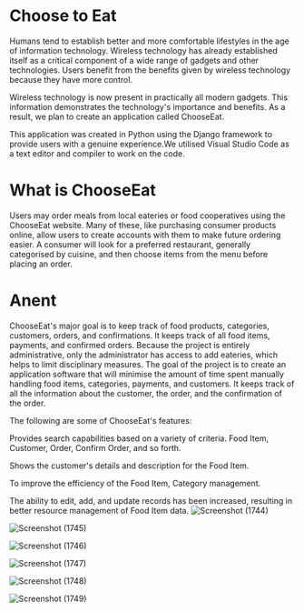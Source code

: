 # Choose to Eat
Humans tend to establish better and more comfortable lifestyles in the age of information technology. Wireless technology has already established itself as a critical component of a wide range of gadgets and other technologies. Users benefit from the benefits given by wireless technology because they have more control.

Wireless technology is now present in practically all modern gadgets. This information demonstrates the technology's importance and benefits. As a result, we plan to create an application called ChooseEat.

This application was created in Python using the Django framework to provide users with a genuine experience.We utilised Visual Studio Code as a text editor and compiler to work on the code.
# What is ChooseEat
Users may order meals from local eateries or food cooperatives using the ChooseEat website. Many of these, like purchasing consumer products online, allow users to create accounts with them to make future ordering easier. A consumer will look for a preferred restaurant, generally categorised by cuisine, and then choose items from the menu before placing an order.
# Anent
ChooseEat's major goal is to keep track of food products, categories, customers, orders, and confirmations. It keeps track of all food items, payments, and confirmed orders.
Because the project is entirely administrative, only the administrator has access to add eateries, which helps to limit disciplinary measures. The goal of the project is to create an application software that will minimise the amount of time spent manually handling food items, categories, payments, and customers. It keeps track of all the information about the customer, the order, and the confirmation of the order.

The following are some of ChooseEat's features:

Provides search capabilities based on a variety of criteria. Food Item, Customer, Order, Confirm Order, and so forth.

Shows the customer's details and description for the Food Item.

To improve the efficiency of the Food Item, Category management.

The ability to edit, add, and update records has been increased, resulting in better resource management of Food Item data.
![Screenshot (1744)](https://user-images.githubusercontent.com/86602285/144219641-ef9b3dc0-88c6-48ab-86fe-49c43e1be5e5.png)

![Screenshot (1745)](https://user-images.githubusercontent.com/86602285/144220418-97bd9d8d-6270-426a-90c2-e7da91ca911c.png)

![Screenshot (1746)](https://user-images.githubusercontent.com/86602285/144220370-6fee9acc-c19a-45a8-9c7a-867d5ac1024e.png)

![Screenshot (1747)](https://user-images.githubusercontent.com/86602285/144220442-bd115e09-6d0f-4787-8bc2-292c89451b85.png)

![Screenshot (1748)](https://user-images.githubusercontent.com/86602285/144220458-7d2606a0-ec7b-490a-9083-c20a37735ddf.png)

![Screenshot (1749)](https://user-images.githubusercontent.com/86602285/144220248-d2b3b48f-7c23-445a-9356-48e1988ba99d.png)
